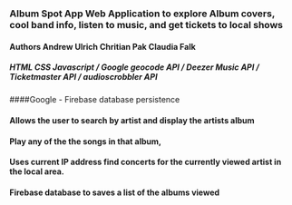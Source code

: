 

### **Album Spot App**  Web Application to explore Album covers, cool band info, listen to music, and get tickets to local shows 

#### **Authors**  **Andrew Ulrich** **Chritian Pak** **Claudia Falk**

##### HTML CSS Javascript / Google geocode API / Deezer Music API / Ticketmaster API / audioscrobbler API

####Google - Firebase database persistence


#### Allows the user to search by artist and display the artists album
#### Play any of the the songs in that album, 
#### Uses current IP address find concerts for the currently viewed artist in the local area.
#### Firebase database to saves a list of the albums viewed
